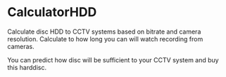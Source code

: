 # CalculatorHDD
Calculate disc HDD to CCTV systems based on bitrate and camera resolution. 
Calculate to how long you can will watch recording from cameras. 

You can predict how disc will be sufficient to your CCTV system and buy this harddisc.